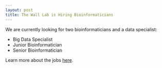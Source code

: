 ```yaml
---
layout: post
title: The Wall Lab is Hiring Bioinformaticians
---
```


We are currently looking for two bioinformaticians and a data specialist: 

* Big Data Specialist
* Junior Bioinformatician
* Senior Bioinformatician

Learn more about the jobs [here](http://wall-lab.stanford.edu/jobs/ "Wall Lab Jobs").



